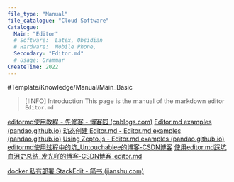 ```yaml
---
file_type: "Manual" 
file_catalogue: "Cloud Software" 
Catalogue: 
  Main: "Editor"
  # Software:  Latex, Obsidian 
  # Hardware:  Mobile Phone, 
  Secondary: "Editor.md"
  # Usage: Grammar
CreateTime: 2022
---
```


#Template/Knowledge/Manual/Main_Basic  
>[!INFO] Introduction
>This page is the manual of the markdown editor `Editor.md`

[editormd使用教程 - 先修客 - 博客园 (cnblogs.com)](https://www.cnblogs.com/liujiaxian/p/6336841.html)
[Editor.md examples (pandao.github.io)](https://pandao.github.io/editor.md/examples/index.html)
[动态创建 Editor.md - Editor.md examples (pandao.github.io)](https://pandao.github.io/editor.md/examples/dynamic-create-editormd.html)
[Using Zepto.js - Editor.md examples (pandao.github.io)](https://pandao.github.io/editor.md/examples/use-zepto.html)
[editormd使用过程中的坑_Untouchablee的博客-CSDN博客](https://blog.csdn.net/m0_48814691/article/details/108256899)
[使用editor.md踩坑血泪史总结_发光吖的博客-CSDN博客_editor.md](https://blog.csdn.net/qq_43598138/article/details/112764541?spm=1001.2101.3001.6650.2&utm_medium=distribute.pc_relevant.none-task-blog-2%7Edefault%7ECTRLIST%7Edefault-2-112764541-blog-108256899.pc_relevant_sortByStrongTime&depth_1-utm_source=distribute.pc_relevant.none-task-blog-2%7Edefault%7ECTRLIST%7Edefault-2-112764541-blog-108256899.pc_relevant_sortByStrongTime&utm_relevant_index=5)


[docker 私有部署 StackEdit - 简书 (jianshu.com)](https://www.jianshu.com/p/f92447c12b74)
